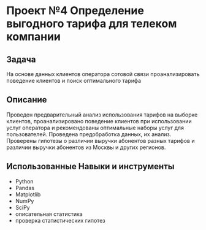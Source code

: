 # Проект №4 Определение выгодного тарифа для телеком компании
## Задача
На основе данных клиентов оператора сотовой связи проанализировать поведение клиентов и поиск оптимального тарифа
## Описание
Проведен предварительный анализ использования тарифов на выборке клиентов, проанализировано поведение клиентов при использовании услуг оператора и рекомендованы оптимальные наборы услуг для пользователей. Проведена предобработка данных, их анализ. Проверены гипотезы о различии выручки абонентов разных тарифов и различии выручки абонентов из Москвы и других регионов.
## Использованные Навыки и инструменты
  - Python
  - Pandas
  - Matplotlib
  - NumPy
  - SciPy
  - описательная статистика
  - проверка статистических гипотез
